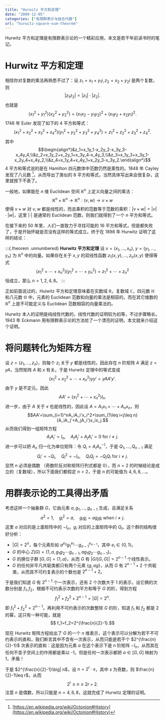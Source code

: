 ```yaml
---
title: "Hurwitz 平方和定理"
date: "2009-12-05"
categories: ["有限群表示与结合代数"]
url: "hurwitz-square-sum-theorem"
---
```


Hurwitz 平方和定理是有限群表示论的一个精彩应用，本文是若干年前读书时的笔记。

<!-- more -->

# Hurwitz 平方和定理

相信你对复数的乘法再熟悉不过了：设 $z_1=x_1+y_1i,\,z_2=x_2+y_2i$ 是两个复数，则
$$|z_1z_2|=|z_1|\cdot|z_2|.$$
也就是
$$(x_1^2+y_1^2)(x_2^2+y_2^2)=(x_1x_2-y_1y_2)^2+(x_1y_2+x_2y_1)^2.$$
1748 年 Euler 发现了如下的 4 平方和等式：
$$(x_1^2+x_2^2+x_3^2+x_4^2)(y_1^2+y_2^2+y_3^2+y_4^2)=z_1^2+z_2^2+z_3^2+z_4^2.$$
其中
$$\begin{align*}&z_1=x_1y_1-x_2y_2-x_3y_3-x_4y_4,\\&z_2=x_1y_2+x_2y_1+x_3y_4-x_4y_3,\\&z_3=x_1y_3+x_3y_1-x_2y_4+x_4y_2,\\&z_4=x_1y_4+x_4y_1+x_2y_3-x_3y_2.\end{align*}$$
4 平方和等式说的是在 Hamilton 四元数体中范数仍然是乘性的。1848 年 Cayley 发现了八元数 [^1]，从而导出了类似的 8 平方和等式，当然具体写出来会很复杂，这里就按下不表了。

一般地，如果能在 $n$ 维 Euclidean 空间 $\mathbb{R}^n$ 上定义向量之间的乘法：
$$\mathbb{R}^n\times\mathbb{R}^n\rightarrow\mathbb{R}^n:(v,w)\rightarrow v\times w$$
使得 $v\times w$ 对 $v,w$ 都是线性的，而且乘积的范数等于范数的乘积：$|v\times w|=|v|\cdot |w|$，这里 $|\cdot|$ 是通常的 Euclidean 范数，则我们就得到了一个 $n$ 平方和等式。

在接下来的 50 年里，人们一直致力于寻找可能的 16 平方和等式，但是都失败了，于是开始怀疑是否没有这样的等式成立。终于在 1898 年 Hurwitz 证明了这样的结论：

:::{.theorem .unnumbered}
**Hurwitz 平方和定理** 设 $x=(x_1,\ldots,x_n)$, $y=(y_1,\dots,y_n)$ 为 $\mathbb{R}^n$ 中的向量。如果存在关于 $x,y$ 的双线性函数 $z_1(x,y),\ldots,z_n(x,y)$ 使得等式
$$(x_1^2+\cdots+x_n^2)(y_1^2+\cdots+y_n^2)=z_1^2+\cdots+z_n^2$$
恒成立，那么 $n=1,2,4,8$。
:::

正如前面说过的，Huiwitz 平方和定理意味着在实数域 $\mathbb{R}$，复数域 $\mathbb{C}$，四元数 $\mathbb{H}$ 和八元数 $\mathbb{O}$ 中，元素的 Euclidean 范数和向量的乘法是相容的，而在其它维数的 $\mathbb{R}^n$ 上是不可能定义与 Euclidean 范数相容的向量乘法的。

Hurwitz 本人的证明是纯线性代数的，线性代数的证明较为初等，不过步骤略长。1943 年 Eckmann 用有限群表示论的方法给了一个漂亮的证明，本文就来介绍这个证明。

# 将问题转化为矩阵方程

设 $z=(z_1,\ldots,z_n)$，则每个 $z_i$ 关于 $y$ 都是线性的，因此存在 $n$ 阶矩阵 $A$ 满足 $z=yA$，当然矩阵 $A$ 和 $x$ 有关。于是 Hurwitz 定理中的等式变成
$$(x_1^2+x_2^2+\cdots+x_n^2)yy'=yAA'y'.$$
由于 $y$ 是不定元，因此
$$AA'=(x_1^2+\cdots+x_n^2)I_n.$$
进一步，由于 $A$ 关于 $x$ 也是线性的，因此设 $A=A_1x_1+\cdots+A_nx_n$，则
$$AA'=\sum_{i=1}^nA_iA_i'x_i^2+\sum_{1\leq i<j\leq n}(A_iA_j'+A_jA_i')x_ix_j.$$
从而我们得到一组矩阵方程
$$A_iA_i'=I_n,\quad A_iA_j'+A_jA_i'=0\text{ for } i\ne j.$$
进一步可以把 $A_n$ 归一化为单位矩阵：令 $Q_i=A_iA_n^{-1}$，于是 $Q_1,\ldots,Q_{n-1}$ 满足
$$Q_i'=-Q_i,\quad Q_i^2=-I_n,\quad Q_iQ_j=-Q_jQ_i\text{ for } i\ne j.$$
显然 $n$ 必须是偶数 （奇数阶反对称矩阵行列式都是 0），而 $n=2$ 的时候结论是成立的（复数域），所以下面我们都假定 $n>2$，于是 $n$ 的可能值为 $4,6,8,\ldots$。

# 用群表示论的工具得出矛盾

考虑这样一个抽象群 $G$，它由元素 $a,g_1,\ldots,g_{n-1}$ 生成，且满足关系
$$ a^2=1,\quad g_i^2=a,\quad g_ig_j=ag_jg_i\ \text{when}\ i\ne j.$$
这里 $a$ 对应的是上面矩阵中的 $-I_n$，$g_i$ 对应的上面矩阵中的 $Q_i$。这个群的结构很好分析：

+ $|G|=2^n$，每个元素形如 $a^{e_0}g_1^{e_1}\cdots g_{n-1}^{e_{n-1}}$，其中 $e_i\in\{0,1\}$。
+ $G$ 的中心 $Z(G)=\{1,a,g_1g_2\cdots g_{n-1},ag_1g_2\cdots g_{n-1}\}$。
+ $G$ 的换位子群 $[G,G]=\{1,a\}$，从而 $G$ 有 $|G/[G,G]|=2^{n-1}$ 个线性表示。
+ $G$ 的任何非平凡共轭类都只有两个元素 $\{g,ag\}$，从而 $G$ 有 $2^{n-1}+2$ 个共轭类，从而其不可约复表示的个数也是 $2^{n-1}+2$。

于是我们知道 $G$ 有 $2^{n-1}$ 个一次表示，还有 2 个次数大于 1 的表示，设它俩的次数分别是 $f_1,f_2$，根据不可约表示次数的平方和等于 $G$ 的阶，得到方程
$$f_1^2+f_2^2 + 2^{n-1}=|G|=2^n.$$
即 $f_1^2+f_2^2=2^{n-1}$。再利用不可约表示的次数整除 $G$ 的阶，知道 $f_1$ 和 $f_2$ 都是 2 的幂，这只有一种可能，就是
$$ f_1=f_2=2^{\frac{n}{2}-1}.$$

现在 Hurwitz 矩阵方程给出了 $G$ 的一个 $n$ 维表示，这个表示可以分解为若干不可约表示的直和，我们断言其中不含有一次表示，从而只能是若干个 $2^{\frac{n}{2}-1}$ 次表示的直和：这是因为元素 $a$ 在这个表示下是 $n$ 阶矩阵 $-I_n$，从而其在任何不变子空间上的作用都是乘以 -1。但是任何一次表示都把 $a\in [G,G]$ 映射为 1，矛盾！

于是 $2^{\frac{n}{2}-1}\big| n$，设 $n=2^r\cdot s$，其中 $s$ 为奇数，则 $\frac{n}{2}-1\leq r$，从而
$$ 2^r\leq n\leq 2r+2.$$
注意 $n$ 是偶数，所以只能是 $n=4,6,8$，这就完成了 Hurwitz 定理的证明。

[^1]: [https://en.wikipedia.org/wiki/Octonion#History](https://en.wikipedia.org/wiki/Octonion#History)